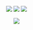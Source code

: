 
<p align="center">
   <a href="https://discord.com/users/694145077693382656" target"blank_"><img src="https://img.shields.io/badge/discord%20-111111.svg?&style=for-the-badge&logo=discord&logoColor=white"></a>
   <a href="https://github.com/Fradesty" target"blank_"><img src="https://img.shields.io/badge/GitHub%20-111111.svg?&style=for-the-badge&logo=github&logoColor=white"></a>
   <a href="https://twitter.com/bbqrelated" target"blank_"><img src="https://img.shields.io/badge/Twitter%20-111111.svg?&style=for-the-badge&logo=twitter&logoColor=white"></a>
</p>   
   
<div align="center">
   <a href="https://discord.com/users/694145077693382656" target="_blank">
      <img src="https://lanyard-profile-readme.vercel.app/api/694145077693382656?theme=light&bg=809ecf&animated=false&hideDiscrim=true&borderRadius=30px&idleMessage=Probably%20doing%20something%20else...">
   </a>

</div>
